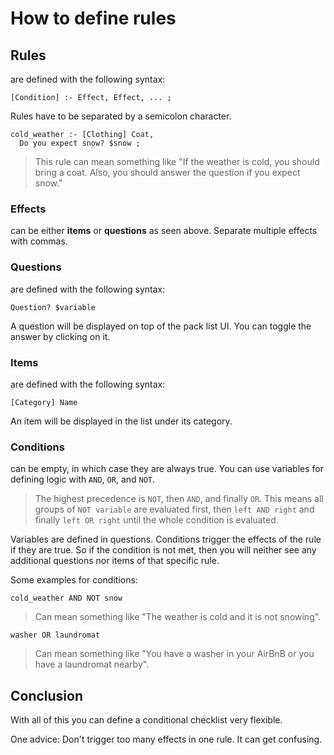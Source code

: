 # How to define rules

## Rules

are defined with the following syntax:

```
[Condition] :- Effect, Effect, ... ;
```

Rules have to be separated by a semicolon character.

```
cold_weather :- [Clothing] Coat,
  Do you expect snow? $snow ;
```

> This rule can mean something like "If the weather is cold, you should bring a coat. Also, you should answer the question if you expect snow."

### Effects

can be either **items** or **questions** as seen above.
Separate multiple effects with commas.

### Questions

are defined with the following syntax:

```
Question? $variable
```

A question will be displayed on top of the pack list UI.
You can toggle the answer by clicking on it.

### Items

are defined with the following syntax:

```
[Category] Name
```

An item will be displayed in the list under its category.

### Conditions

can be empty, in which case they are always true.
You can use variables for defining logic with `AND`, `OR`, and `NOT`.

> The highest precedence is `NOT`, then `AND`, and finally `OR`. This means all groups of `NOT variable` are evaluated first, then `left AND right` and finally `left OR right` until the whole condition is evaluated.

Variables are defined in questions.
Conditions trigger the effects of the rule if they are true.
So if the condition is not met, then you will neither see any additional questions nor items of that specific rule.

Some examples for conditions:

```
cold_weather AND NOT snow
```

> Can mean something like "The weather is cold and it is not snowing".

```
washer OR laundromat
```

> Can mean something like "You have a washer in your AirBnB or you have a laundromat nearby".

## Conclusion

With all of this you can define a conditional checklist very flexible.

One advice:
Don't trigger too many effects in one rule.
It can get confusing.
